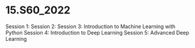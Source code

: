 
# 15.S60_2022

Session 1:
Session 2:
Session 3: Introduction to Machine Learning with Python
Session 4: Introduction to Deep Learning
Session 5: Advanced Deep Learning
